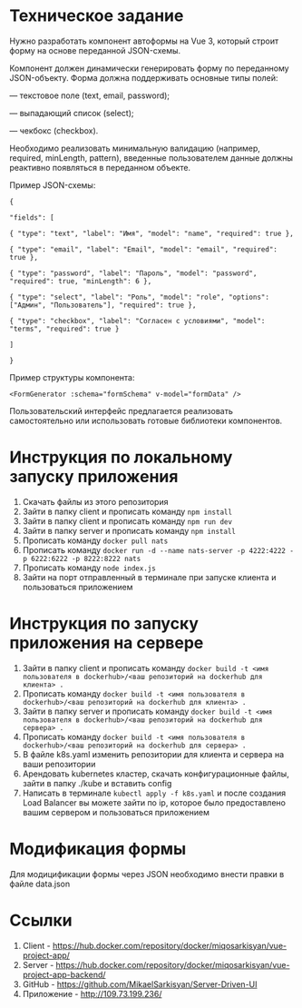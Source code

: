 # Техническое задание
Нужно разработать компонент автоформы на Vue 3, который строит форму на основе переданной JSON-схемы.

Компонент должен динамически генерировать форму по переданному JSON-объекту. Форма должна поддерживать основные типы полей:

— текстовое поле (text, email, password);

— выпадающий список (select);

— чекбокс (checkbox).

Необходимо реализовать минимальную валидацию (например, required, minLength, pattern), введенные пользователем данные должны реактивно появляться в переданном объекте.

Пример JSON-схемы:
```
{

"fields": [

{ "type": "text", "label": "Имя", "model": "name", "required": true },

{ "type": "email", "label": "Email", "model": "email", "required": true },

{ "type": "password", "label": "Пароль", "model": "password", "required": true, "minLength": 6 },

{ "type": "select", "label": "Роль", "model": "role", "options": ["Админ", "Пользователь"], "required": true },

{ "type": "checkbox", "label": "Согласен с условиями", "model": "terms", "required": true }

]

}
```
Пример структуры компонента:
```
<FormGenerator :schema="formSchema" v-model="formData" />
```
Пользовательский интерфейс предлагается реализовать самостоятельно или использовать готовые библиотеки компонентов.

# Инструкция по локальному запуску приложения
1. Скачать файлы из этого репозитория
2. Зайти в папку client и прописать команду ```npm install```
3. Зайти в папку client и прописать команду ```npm run dev```
4. Зайти в папку server и прописать команду ```npm install```
5. Прописать команду ```docker pull nats```
6. Прописать команду ```docker run -d --name nats-server -p 4222:4222 -p 6222:6222 -p 8222:8222 nats```
7. Прописать команду ```node index.js```
8. Зайти на порт отправленный в терминале при запуске клиента и пользоваться приложением

# Инструкция по запуску приложения на сервере
1. Зайти в папку client и прописать команду ```docker build -t <имя пользователя в dockerhub>/<ваш репозиторий на dockerhub для клиента> .```
2. Прописать команду ```docker build -t <имя пользователя в dockerhub>/<ваш репозиторий на dockerhub для клиента> .```
3. Зайти в папку server и прописать команду ```docker build -t <имя пользователя в dockerhub>/<ваш репозиторий на dockerhub для сервера> .```
4. Прописать команду ```docker build -t <имя пользователя в dockerhub>/<ваш репозиторий на dockerhub для сервера> .```
5. В файле k8s.yaml изменить репозитории для клиента и сервера на ваши репозитории
6. Арендовать kubernetes кластер, скачать конфигурационные файлы, зайти в папку ./kube и вставить config
7. Написать в терминале ```kubectl apply -f k8s.yaml``` и после создания Load Balancer вы можете зайти по ip, которое было предоставлено вашим сервером и пользоваться приложением

# Модификация формы
Для модицификации формы через JSON необходимо внести правки в файле data.json

# Ссылки
1. Client - https://hub.docker.com/repository/docker/miqosarkisyan/vue-project-app/
2. Server - https://hub.docker.com/repository/docker/miqosarkisyan/vue-project-app-backend/
3. GitHub - https://github.com/MikaelSarkisyan/Server-Driven-UI
4. Приложение - http://109.73.199.236/
